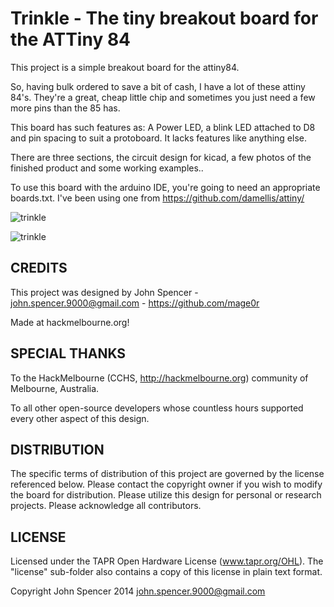 Trinkle - The tiny breakout board for the ATTiny 84
=============

This project is a simple breakout board for the attiny84.

So, having bulk ordered to save a bit of cash, I have a lot of these attiny 84's.  They're a great, cheap little chip and sometimes you just need a few more pins than the 85 has.

This board has such features as: A Power LED, a blink LED attached to D8 and pin spacing to suit a protoboard.  It lacks features like anything else.

There are three sections, the circuit design for kicad, a few photos of the finished product and some working examples..

To use this board with the arduino IDE, you're going to need an appropriate boards.txt.  I've been using one from https://github.com/damellis/attiny/


![trinkle](https://raw2.github.com/mage0r/trinkle/master/Photos/trinkle.v.1.0.png)

![trinkle](https://raw2.github.com/mage0r/trinkle/master/Photos/2014-07-14%2023.37.47.jpg)


CREDITS
------------

This project was designed by John Spencer - john.spencer.9000@gmail.com - https://github.com/mage0r

Made at hackmelbourne.org!

SPECIAL THANKS
------------

To the HackMelbourne (CCHS, http://hackmelbourne.org) community of Melbourne, Australia.

To all other open-source developers whose countless hours supported every other aspect of this design.

DISTRIBUTION
------------
The specific terms of distribution of this project are governed by the
license referenced below. Please contact the copyright owner if you wish to modify the board for distribution. Please utilize this design for personal or research projects. Please acknowledge all contributors.

LICENSE
-------
Licensed under the TAPR Open Hardware License (www.tapr.org/OHL).
The "license" sub-folder also contains a copy of this license in plain text format.

Copyright John Spencer 2014
john.spencer.9000@gmail.com
